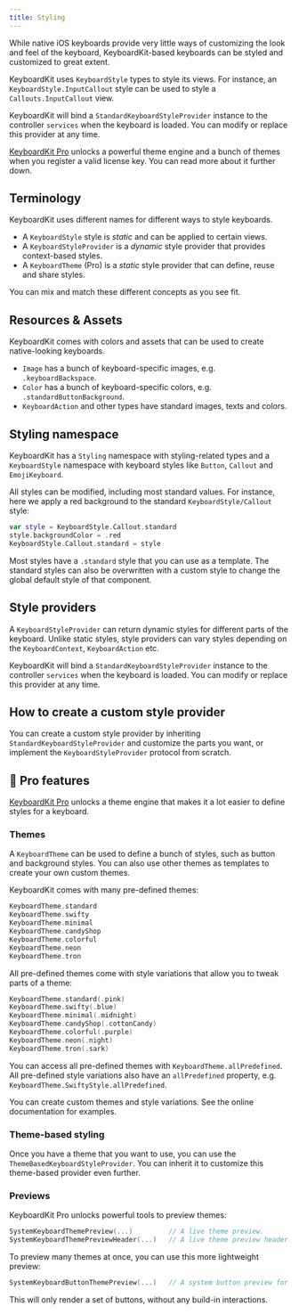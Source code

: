```yaml
---
title: Styling
---
```


While native iOS keyboards provide very little ways of customizing the look and feel of the keyboard, KeyboardKit-based keyboards can be styled and customized to great extent.

KeyboardKit uses ``KeyboardStyle`` types to style its views. For instance, an ``KeyboardStyle.InputCallout`` style can be used to style a ``Callouts.InputCallout`` view.

KeyboardKit will bind a ``StandardKeyboardStyleProvider`` instance to the controller ``services`` when the keyboard is loaded. You can modify or replace this provider at any time. 

[KeyboardKit Pro][Pro] unlocks a powerful theme engine and a bunch of themes when you register a valid license key. You can read more about it further down.



## Terminology

KeyboardKit uses different names for different ways to style keyboards. 

* A ``KeyboardStyle`` style is *static* and can be applied to certain views.
* A ``KeyboardStyleProvider`` is a *dynamic* style provider that provides context-based styles.
* A `KeyboardTheme` (Pro) is a *static* style provider that can define, reuse and share styles.

You can mix and match these different concepts as you see fit.



## Resources & Assets

KeyboardKit comes with colors and assets that can be used to create native-looking keyboards.

* `Image` has a bunch of keyboard-specific images, e.g. `.keyboardBackspace`.
* `Color` has a bunch of keyboard-specific colors, e.g. `.standardButtonBackground`.
* ``KeyboardAction`` and other types have standard images, texts and colors.



## Styling namespace

KeyboardKit has a ``Styling`` namespace with styling-related types and a ``KeyboardStyle`` namespace  with keyboard styles like ``Button``, ``Callout`` and ``EmojiKeyboard``.

All styles can be modified, including most standard values. For instance, here we apply a red background to the standard ``KeyboardStyle/Callout`` style:

```swift
var style = KeyboardStyle.Callout.standard
style.backgroundColor = .red
KeyboardStyle.Callout.standard = style
```

Most styles have a `.standard` style that you can use as a template. The standard styles can also be overwritten with a custom style to change the global default style of that component.



## Style providers

A ``KeyboardStyleProvider`` can return dynamic styles for different parts of the keyboard. Unlike static styles, style providers can vary styles depending on the ``KeyboardContext``, ``KeyboardAction`` etc.

KeyboardKit will bind a ``StandardKeyboardStyleProvider`` instance to the controller ``services`` when the keyboard is loaded. You can modify or replace this provider at any time.



## How to create a custom style provider

You can create a custom style provider by inheriting ``StandardKeyboardStyleProvider`` and customize the parts you want, or implement the ``KeyboardStyleProvider`` protocol from scratch.



## 👑 Pro features

[KeyboardKit Pro][Pro] unlocks a theme engine that makes it a lot easier to define styles for a keyboard.

### Themes

A `KeyboardTheme` can be used to define a bunch of styles, such as button and background styles. You can also use other themes as templates to create your own custom themes. 

KeyboardKit comes with many pre-defined themes:

```swift
KeyboardTheme.standard
KeyboardTheme.swifty
KeyboardTheme.minimal
KeyboardTheme.candyShop
KeyboardTheme.colorful
KeyboardTheme.neon
KeyboardTheme.tron
```

All pre-defined themes come with style variations that allow you to tweak parts of a theme:

```swift
KeyboardTheme.standard(.pink)
KeyboardTheme.swifty(.blue)
KeyboardTheme.minimal(.midnight)
KeyboardTheme.candyShop(.cottonCandy)
KeyboardTheme.colorful(.purple)
KeyboardTheme.neon(.night)
KeyboardTheme.tron(.sark)
```

You can access all pre-defined themes with `KeyboardTheme.allPredefined`. All pre-defined style variations also have an `allPredefined` property, e.g. `KeyboardTheme.SwiftyStyle.allPredefined`.

You can create custom themes and style variations. See the online documentation for examples.


### Theme-based styling

Once you have a theme that you want to use, you can use the `ThemeBasedKeyboardStyleProvider`. You can inherit it to customize this theme-based provider even further.


### Previews

KeyboardKit Pro unlocks powerful tools to preview themes:

```swift
SystemKeyboardThemePreview(...)         // A live theme preview.
SystemKeyboardThemePreviewHeader(...)   // A live theme preview header.
```

To preview many themes at once, you can use this more lightweight preview:

```swift
SystemKeyboardButtonThemePreview(...)   // A system button preview for a theme.
```

This will only render a set of buttons, without any build-in interactions.



[Pro]: /pro